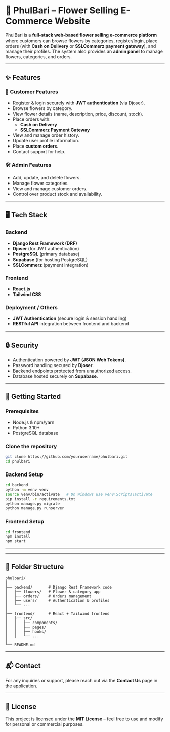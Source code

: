 # 🌸 PhulBari – Flower Selling E-Commerce Website

PhulBari is a **full-stack web-based flower selling e-commerce platform** where customers can browse flowers by categories, register/login, place orders (with **Cash on Delivery** or **SSLCommerz payment gateway**), and manage their profiles. The system also provides an **admin panel** to manage flowers, categories, and orders.  

---

## ✨ Features

### 👤 Customer Features
- Register & login securely with **JWT authentication** (via Djoser).
- Browse flowers by category.
- View flower details (name, description, price, discount, stock).
- Place orders with:
  - **Cash on Delivery**
  - **SSLCommerz Payment Gateway**
- View and manage order history.
- Update user profile information.
- Place **custom orders**.
- Contact support for help.

### 🛠️ Admin Features
- Add, update, and delete flowers.
- Manage flower categories.
- View and manage customer orders.
- Control over product stock and availability.

---

## 🖥️ Tech Stack

### Backend
- **Django Rest Framework (DRF)**
- **Djoser** (for JWT authentication)
- **PostgreSQL** (primary database)
- **Supabase** (for hosting PostgreSQL)
- **SSLCommerz** (payment integration)

### Frontend
- **React.js**
- **Tailwind CSS**

### Deployment / Others
- **JWT Authentication** (secure login & session handling)
- **RESTful API** integration between frontend and backend

---

## 🔒 Security
- Authentication powered by **JWT (JSON Web Tokens)**.
- Password handling secured by **Djoser**.
- Backend endpoints protected from unauthorized access.
- Database hosted securely on **Supabase**.

---

## 🚀 Getting Started

### Prerequisites
- Node.js & npm/yarn
- Python 3.10+
- PostgreSQL database

### Clone the repository
```bash
git clone https://github.com/yourusername/phulbari.git
cd phulbari
```

### Backend Setup
```bash
cd backend
python -m venv venv
source venv/bin/activate   # On Windows use venv\Scripts\activate
pip install -r requirements.txt
python manage.py migrate
python manage.py runserver
```

### Frontend Setup
```bash
cd frontend
npm install
npm start
```

---


---

## 📂 Folder Structure
```
phulbari/
│
├── backend/       # Django Rest Framework code
│   ├── flowers/   # Flower & category app
│   ├── orders/    # Orders management
│   ├── users/     # Authentication & profiles
│   └── ...
│
├── frontend/      # React + Tailwind frontend
│   ├── src/
│   │   ├── components/
│   │   ├── pages/
│   │   ├── hooks/
│   │   └── ...
│
└── README.md
```

---

## 📬 Contact
For any inquiries or support, please reach out via the **Contact Us** page in the application.

---

## 📜 License
This project is licensed under the **MIT License** – feel free to use and modify for personal or commercial purposes.
